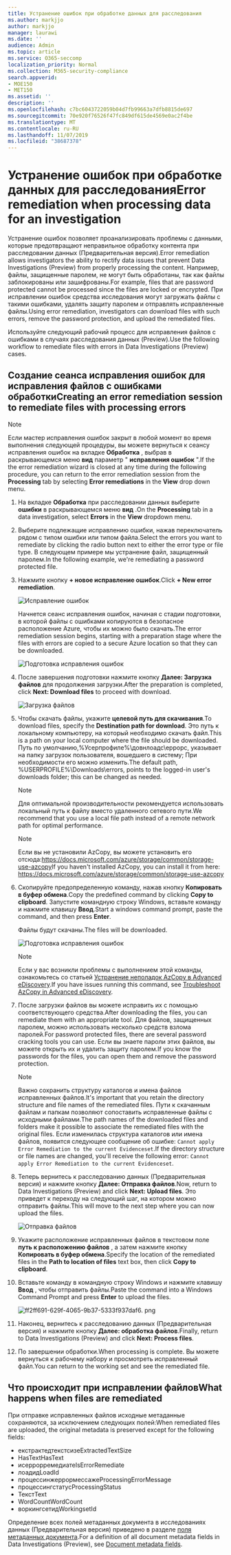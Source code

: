 ```yaml
---
title: Устранение ошибок при обработке данных для расследования
ms.author: markjjo
author: markjjo
manager: laurawi
ms.date: ''
audience: Admin
ms.topic: article
ms.service: O365-seccomp
localization_priority: Normal
ms.collection: M365-security-compliance
search.appverid:
- MOE150
- MET150
ms.assetid: ''
description: ''
ms.openlocfilehash: c7bc6043722059b04d7fb99663a7dfb8815de697
ms.sourcegitcommit: 70e920f76526f47fc849df615de4569e0ac2f4be
ms.translationtype: MT
ms.contentlocale: ru-RU
ms.lasthandoff: 11/07/2019
ms.locfileid: "38687378"
---
```

# <a name="error-remediation-when-processing-data-for-an-investigation"></a><span data-ttu-id="15c61-102">Устранение ошибок при обработке данных для расследования</span><span class="sxs-lookup"><span data-stu-id="15c61-102">Error remediation when processing data for an investigation</span></span>

<span data-ttu-id="15c61-103">Устранение ошибок позволяет проанализировать проблемы с данными, которые предотвращают неправильное обработку контента при расследовании данных (Предварительная версия).</span><span class="sxs-lookup"><span data-stu-id="15c61-103">Error remediation allows investigators the ability to rectify data issues that prevent Data Investigations (Preview) from properly processing the content.</span></span> <span data-ttu-id="15c61-104">Например, файлы, защищенные паролем, не могут быть обработаны, так как файлы заблокированы или зашифрованы.</span><span class="sxs-lookup"><span data-stu-id="15c61-104">For example, files that are password protected cannot be processed since the files are locked or encrypted.</span></span> <span data-ttu-id="15c61-105">При исправлении ошибок средства исследования могут загружать файлы с такими ошибками, удалять защиту паролем и отправлять исправленные файлы.</span><span class="sxs-lookup"><span data-stu-id="15c61-105">Using error remediation, investigators can download files with such errors, remove the password protection, and upload the remediated files.</span></span>

<span data-ttu-id="15c61-106">Используйте следующий рабочий процесс для исправления файлов с ошибками в случаях расследования данных (Preview).</span><span class="sxs-lookup"><span data-stu-id="15c61-106">Use the following workflow to remediate files with errors in Data Investigations (Preview) cases.</span></span>

## <a name="creating-an-error-remediation-session-to-remediate-files-with-processing-errors"></a><span data-ttu-id="15c61-107">Создание сеанса исправления ошибок для исправления файлов с ошибками обработки</span><span class="sxs-lookup"><span data-stu-id="15c61-107">Creating an error remediation session to remediate files with processing errors</span></span>

>[!NOTE]
><span data-ttu-id="15c61-108">Если мастер исправления ошибок закрыт в любой момент во время выполнения следующей процедуры, вы можете вернуться к сеансу исправления ошибок на вкладке **Обработка** , выбрав в раскрывающемся меню **вид** параметр " **исправления ошибок** ".</span><span class="sxs-lookup"><span data-stu-id="15c61-108">If the the error remediation wizard is closed at any time during the following procedure, you can return to the error remediation session from the **Processing** tab by selecting **Error remediations** in the **View** drop down menu.</span></span>

1. <span data-ttu-id="15c61-109">На вкладке **Обработка** при расследовании данных выберите **ошибки** в раскрывающемся меню **вид** .</span><span class="sxs-lookup"><span data-stu-id="15c61-109">On the **Processing** tab in a data investigation, select **Errors** in the **View** dropdown menu.</span></span>

2. <span data-ttu-id="15c61-110">Выберите подлежащие исправлению ошибки, нажав переключатель рядом с типом ошибки или типом файла.</span><span class="sxs-lookup"><span data-stu-id="15c61-110">Select the errors you want to remediate by clicking the radio button next to either the error type or file type.</span></span>  <span data-ttu-id="15c61-111">В следующем примере мы устранение файл, защищенный паролем.</span><span class="sxs-lookup"><span data-stu-id="15c61-111">In the following example, we're remediating a password protected file.</span></span>

3. <span data-ttu-id="15c61-112">Нажмите кнопку **+ новое исправление ошибок**.</span><span class="sxs-lookup"><span data-stu-id="15c61-112">Click **+ New error remediation**.</span></span>

    ![Исправление ошибок](media/8c2faf1a-834b-44fc-b418-6a18aed8b81a.png)

    <span data-ttu-id="15c61-114">Начнется сеанс исправления ошибок, начиная с стадии подготовки, в которой файлы с ошибками копируются в безопасное расположение Azure, чтобы их можно было скачать.</span><span class="sxs-lookup"><span data-stu-id="15c61-114">The error remediation session begins, starting with a preparation stage where the files with errors are copied to a secure Azure location so that they can be downloaded.</span></span>

    ![Подготовка исправления ошибок](media/390572ec-7012-47c4-a6b6-4cbb5649e8a8.png)

4. <span data-ttu-id="15c61-116">После завершения подготовки нажмите кнопку **Далее: Загрузка файлов** для продолжения загрузки.</span><span class="sxs-lookup"><span data-stu-id="15c61-116">After the preparation is completed, click **Next: Download files** to proceed with download.</span></span>

    ![Загрузка файлов](media/6ac04b09-8e13-414a-9e24-7c75ba586363.png)

5. <span data-ttu-id="15c61-118">Чтобы скачать файлы, укажите **целевой путь для скачивания**.</span><span class="sxs-lookup"><span data-stu-id="15c61-118">To download files, specify the **Destination path for download**.</span></span> <span data-ttu-id="15c61-119">Это путь к локальному компьютеру, на который необходимо скачать файл.</span><span class="sxs-lookup"><span data-stu-id="15c61-119">This is a path on your local computer where the file should be downloaded.</span></span>  <span data-ttu-id="15c61-120">Путь по умолчанию,%Усерпрофиле%\довнлоадс\еррорс, указывает на папку загрузок пользователя, вошедшего в систему; При необходимости его можно изменить.</span><span class="sxs-lookup"><span data-stu-id="15c61-120">The default path, %USERPROFILE%\Downloads\errors, points to the logged-in user's downloads folder; this can be changed as needed.</span></span>

    >[!NOTE]
    ><span data-ttu-id="15c61-121">Для оптимальной производительности рекомендуется использовать локальный путь к файлу вместо удаленного сетевого пути.</span><span class="sxs-lookup"><span data-stu-id="15c61-121">We recommend that you use a local file path instead of a remote network path for optimal performance.</span></span>

    > [!NOTE]
    > <span data-ttu-id="15c61-122">Если вы не установили AzCopy, вы можете установить его отсюда:https://docs.microsoft.com/azure/storage/common/storage-use-azcopy</span><span class="sxs-lookup"><span data-stu-id="15c61-122">If you haven't installed AzCopy, you can install it from here: https://docs.microsoft.com/azure/storage/common/storage-use-azcopy</span></span>

6. <span data-ttu-id="15c61-123">Скопируйте предопределенную команду, нажав кнопку **Копировать в буфер обмена**.</span><span class="sxs-lookup"><span data-stu-id="15c61-123">Copy the predefined command by clicking **Copy to clipboard**.</span></span> <span data-ttu-id="15c61-124">Запустите командную строку Windows, вставьте команду и нажмите клавишу **Ввод**.</span><span class="sxs-lookup"><span data-stu-id="15c61-124">Start a windows command prompt, paste the command, and then press **Enter**.</span></span>  

    <span data-ttu-id="15c61-125">Файлы будут скачаны.</span><span class="sxs-lookup"><span data-stu-id="15c61-125">The files will be downloaded.</span></span>

    ![Подготовка исправления ошибок](media/f364ab4d-31c5-4375-b69f-650f694a2f69.png)

    > [!NOTE]
    > <span data-ttu-id="15c61-127">Если у вас возникли проблемы с выполнением этой команды, ознакомьтесь со статьей [Устранение неполадок AzCopy в Advanced eDiscovery](troubleshooting-azcopy.md).</span><span class="sxs-lookup"><span data-stu-id="15c61-127">If you have issues running this command, see [Troubleshoot AzCopy in Advanced eDiscovery](troubleshooting-azcopy.md).</span></span>

7. <span data-ttu-id="15c61-128">После загрузки файлов вы можете исправить их с помощью соответствующего средства.</span><span class="sxs-lookup"><span data-stu-id="15c61-128">After downloading the files, you can remediate them with an appropriate tool.</span></span> <span data-ttu-id="15c61-129">Для файлов, защищенных паролем, можно использовать несколько средств взлома паролей.</span><span class="sxs-lookup"><span data-stu-id="15c61-129">For password protected files, there are several password cracking tools you can use.</span></span> <span data-ttu-id="15c61-130">Если вы знаете пароли этих файлов, вы можете открыть их и удалить защиту паролем.</span><span class="sxs-lookup"><span data-stu-id="15c61-130">If you know the passwords for the files, you can open them and remove the password protection.</span></span>
    
   > [!NOTE]
    > <span data-ttu-id="15c61-131">Важно сохранить структуру каталогов и имена файлов исправленных файлов.</span><span class="sxs-lookup"><span data-stu-id="15c61-131">It's important that you retain the directory structure and file names of the remediated files.</span></span> <span data-ttu-id="15c61-132">Пути к скачанным файлам и папкам позволяют сопоставить исправленные файлы с исходными файлами.</span><span class="sxs-lookup"><span data-stu-id="15c61-132">The path names of the downloaded files and folders make it possible to associate the remediated files with the original files.</span></span>  <span data-ttu-id="15c61-133">Если изменилась структура каталогов или имена файлов, появится следующее сообщение об ошибке: `Cannot apply Error Remediation to the current Evidenceset`.</span><span class="sxs-lookup"><span data-stu-id="15c61-133">If the directory structure or file names are changed, you'll receive the following error: `Cannot apply Error Remediation to the current Evidenceset`.</span></span>

8. <span data-ttu-id="15c61-134">Теперь вернитесь к расследованию данных (Предварительная версия) и нажмите кнопку **Далее: Отправка файлов**.</span><span class="sxs-lookup"><span data-stu-id="15c61-134">Now, return to Data Investigations (Preview) and click **Next: Upload files**.</span></span>  <span data-ttu-id="15c61-135">Это приведет к переходу на следующий шаг, на котором можно отправить файлы.</span><span class="sxs-lookup"><span data-stu-id="15c61-135">This will move to the next step where you can now upload the files.</span></span>

    ![Отправка файлов](media/af3d8617-1bab-4ecd-8de0-22e53acba240.png)

9. <span data-ttu-id="15c61-137">Укажите расположение исправленных файлов в текстовом поле **путь к расположению файлов** , а затем нажмите кнопку **Копировать в буфер обмена**.</span><span class="sxs-lookup"><span data-stu-id="15c61-137">Specify the location of the remediated files in the **Path to location of files** text box, then click **Copy to clipboard**.</span></span>

10. <span data-ttu-id="15c61-138">Вставьте команду в командную строку Windows и нажмите клавишу **Ввод** , чтобы отправить файлы.</span><span class="sxs-lookup"><span data-stu-id="15c61-138">Paste the command into a Windows Command Prompt and press **Enter** to upload the files.</span></span>

    ![ff2ff691-629f-4065-9b37-5333f937daf6. png](media/ff2ff691-629f-4065-9b37-5333f937daf6.png)

11. <span data-ttu-id="15c61-140">Наконец, вернитесь к расследованию данных (Предварительная версия) и нажмите кнопку **Далее: обработка файлов**.</span><span class="sxs-lookup"><span data-stu-id="15c61-140">Finally, return to Data Investigations (Preview) and click **Next: Process files**.</span></span>

12. <span data-ttu-id="15c61-141">По завершении обработки.</span><span class="sxs-lookup"><span data-stu-id="15c61-141">When processing is complete.</span></span>  <span data-ttu-id="15c61-142">Вы можете вернуться к рабочему набору и просмотреть исправленный файл.</span><span class="sxs-lookup"><span data-stu-id="15c61-142">You can return to the working set and see the remediated file.</span></span>

## <a name="what-happens-when-files-are-remediated"></a><span data-ttu-id="15c61-143">Что происходит при исправлении файлов</span><span class="sxs-lookup"><span data-stu-id="15c61-143">What happens when files are remediated</span></span>

<span data-ttu-id="15c61-144">При отправке исправленных файлов исходные метаданные сохраняются, за исключением следующих полей:</span><span class="sxs-lookup"><span data-stu-id="15c61-144">When remediated files are uploaded, the original metadata is preserved except for the following fields:</span></span> 

- <span data-ttu-id="15c61-145">екстрактедтекстсизе</span><span class="sxs-lookup"><span data-stu-id="15c61-145">ExtractedTextSize</span></span>
- <span data-ttu-id="15c61-146">HasText</span><span class="sxs-lookup"><span data-stu-id="15c61-146">HasText</span></span>
- <span data-ttu-id="15c61-147">исеррорремедиате</span><span class="sxs-lookup"><span data-stu-id="15c61-147">IsErrorRemediate</span></span>
- <span data-ttu-id="15c61-148">лоадид</span><span class="sxs-lookup"><span data-stu-id="15c61-148">LoadId</span></span>
- <span data-ttu-id="15c61-149">процессинжеррормессаже</span><span class="sxs-lookup"><span data-stu-id="15c61-149">ProcessingErrorMessage</span></span>
- <span data-ttu-id="15c61-150">процессингстатус</span><span class="sxs-lookup"><span data-stu-id="15c61-150">ProcessingStatus</span></span>
- <span data-ttu-id="15c61-151">Текст</span><span class="sxs-lookup"><span data-stu-id="15c61-151">Text</span></span>
- <span data-ttu-id="15c61-152">WordCount</span><span class="sxs-lookup"><span data-stu-id="15c61-152">WordCount</span></span>
- <span data-ttu-id="15c61-153">воркингсетид</span><span class="sxs-lookup"><span data-stu-id="15c61-153">WorkingsetId</span></span>

<span data-ttu-id="15c61-154">Определение всех полей метаданных документа в исследованиях данных (Предварительная версия) приведено в разделе [поля метаданных документа](document-metadata-fields.md).</span><span class="sxs-lookup"><span data-stu-id="15c61-154">For a definition of all document metadata fields in Data Investigations (Preview), see [Document metadata fields](document-metadata-fields.md).</span></span>